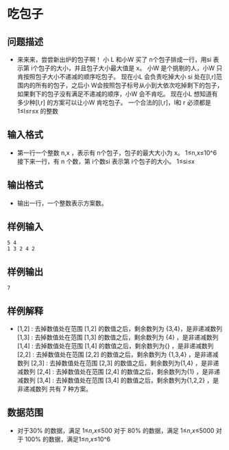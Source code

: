 # 吃包子

## 问题描述

* 来来来，尝尝新出炉的包子啊！
  小 L 和小W 买了 n个包子排成一行，用si 表示第 i个包子的大小，并且包子大小最大值是 x。
  小W 是个挑剔的人，小W 只肯按照包子大小不递减的顺序吃包子。
  现在小L 会负责吃掉大小 si 处在[l,r]范围内的所有的包子，之后小 W会按照包子标号从小到大依次吃掉剩下的包子，如果剩下的包子没有满足不递减的顺序，小W 会不肯吃。
  现在小L 想知道有多少种[l,r] 的方案可以让小W 肯吃包子。
  一个合法的[l,r]，l和 r 必须都是 1≤l≤r≤x 的整数

## 输入格式

* 第一行一个整数 n,x ，表示有 n个包子，包子的最大大小为 x。
  1≤n,x≤10^6
  接下来一行，有 n 个数，第 i个数si 表示第 i个包子的大小。
  1≤si≤x

## 输出格式

* 输出一行，一个整数表示方案数。

## 样例输入

```
5 4
1 3 2 4 2
```

## 样例输出

```
7
```

## 样例解释

* [1,2] : 去掉数值处在范围 [1,2] 的数值之后，剩余数列为 \{3,4}，是非递减数列
  [1,3] : 去掉数值处在范围 [1,3] 的数值之后，剩余数列为 {4} ，是非递减数列
  [1,4] : 去掉数值处在范围 [1,4] 的数值之后，剩余数列为{} ，是非递减数列
  [2,2] : 去掉数值处在范围 [2,2] 的数值之后，剩余数列为 {1,3,4} ，是非递减数列
  [2,3] : 去掉数值处在范围 [2,3] 的数值之后，剩余数列为{1,4} ，是非递减数列
  [2,4] : 去掉数值处在范围 [2,4] 的数值之后，剩余数列为{1} ，是非递减数列
  [3,4] : 去掉数值处在范围 [3,4] 的数值之后，剩余数列为{1,2,2} ，是非递减数列
  共有 7 种方案。

## 数据范围

* 对于30% 的数据，满足 1≤*n*,*x*≤500
  对于 80% 的数据，满足 1≤*n*,*x*≤5000
  对于 100% 的数据，满足1≤*n*,*x*≤10^6